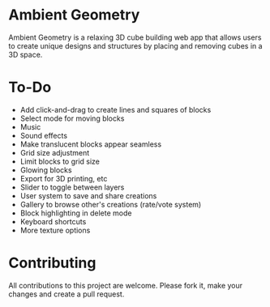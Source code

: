 # Ambient Geometry

Ambient Geometry is a relaxing 3D cube building web app that allows users to create unique designs and structures by placing and removing cubes in a 3D space.


# To-Do

* Add click-and-drag to create lines and squares of blocks
* Select mode for moving blocks
* Music
* Sound effects
* Make translucent blocks appear seamless
* Grid size adjustment
* Limit blocks to grid size
* Glowing blocks
* Export for 3D printing, etc
* Slider to toggle between layers
* User system to save and share creations
* Gallery to browse other's creations (rate/vote system)
* Block highlighting in delete mode
* Keyboard shortcuts
* More texture options


# Contributing

All contributions to this project are welcome. Please fork it, make your changes and create a pull request.
